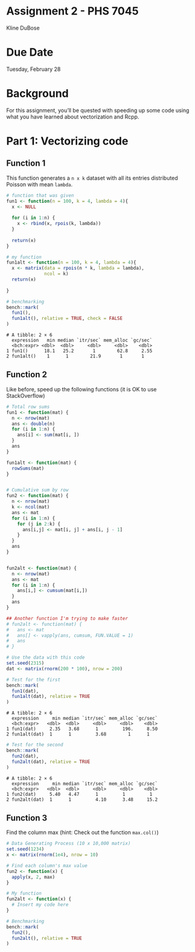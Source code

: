 Assignment 2 - PHS 7045
================
Kline DuBose

# Due Date

Tuesday, February 28

# Background

For this assignment, you’ll be quested with speeding up some code using
what you have learned about vectorization and Rcpp.

# Part 1: Vectorizing code

## Function 1

This function generates a `n x k` dataset with all its entries
distributed Poisson with mean `lambda`.

``` r
# function that was given
fun1 <- function(n = 100, k = 4, lambda = 4){
  x <- NULL
  
  for (i in 1:n) {
    x <- rbind(x, rpois(k, lambda))
  }
  
  return(x)
}

# my function
fun1alt <- function(n = 100, k = 4, lambda = 4){
  x <- matrix(data = rpois(n * k, lambda = lambda),
              ncol = k)
  return(x)
  
}

# benchmarking
bench::mark(
  fun1(),
  fun1alt(), relative = TRUE, check = FALSE
)
```

    # A tibble: 2 × 6
      expression   min median `itr/sec` mem_alloc `gc/sec`
      <bch:expr> <dbl>  <dbl>     <dbl>     <dbl>    <dbl>
    1 fun1()      18.1   25.2       1        62.8     2.55
    2 fun1alt()    1      1        21.9       1       1   

## Function 2

Like before, speed up the following functions (it is OK to use
StackOverflow)

``` r
# Total row sums
fun1 <- function(mat) {
  n <- nrow(mat)
  ans <- double(n)
  for (i in 1:n) {
    ans[i] <- sum(mat[i, ])
  }
  ans
}

fun1alt <- function(mat) {
  rowSums(mat)
}


# Cumulative sum by row
fun2 <- function(mat) {
  n <- nrow(mat)
  k <- ncol(mat)
  ans <- mat
  for (i in 1:n) {
    for (j in 2:k) {
      ans[i,j] <- mat[i, j] + ans[i, j - 1]
    }
  }
  ans
}


fun2alt <- function(mat) {
  n <- nrow(mat)
  ans <- mat
  for (i in 1:n) {
    ans[i,] <- cumsum(mat[i,])
  }
  ans
}

## Another function I'm trying to make faster
# fun2alt <- function(mat) {
#   ans <- mat
#   ans[] <- vapply(ans, cumsum, FUN.VALUE = 1)
#   ans
# }

# Use the data with this code
set.seed(2315)
dat <- matrix(rnorm(200 * 100), nrow = 200)

# Test for the first
bench::mark(
  fun1(dat),
  fun1alt(dat), relative = TRUE
)
```

    # A tibble: 2 × 6
      expression     min median `itr/sec` mem_alloc `gc/sec`
      <bch:expr>   <dbl>  <dbl>     <dbl>     <dbl>    <dbl>
    1 fun1(dat)     2.35   3.68      1         196.     8.50
    2 fun1alt(dat)  1      1         3.68        1      1   

``` r
# Test for the second
bench::mark(
  fun2(dat),
  fun2alt(dat), relative = TRUE
)
```

    # A tibble: 2 × 6
      expression     min median `itr/sec` mem_alloc `gc/sec`
      <bch:expr>   <dbl>  <dbl>     <dbl>     <dbl>    <dbl>
    1 fun2(dat)     5.40   4.47      1         1         1  
    2 fun2alt(dat)  1      1         4.10      3.48     15.2

## Function 3

Find the column max (hint: Check out the function `max.col()`)

``` r
# Data Generating Process (10 x 10,000 matrix)
set.seed(1234)
x <- matrix(rnorm(1e4), nrow = 10)

# Find each column's max value
fun2 <- function(x) {
  apply(x, 2, max)
}

# My function
fun2alt <- function(x) {
  # Insert my code here
}

# Benchmarking
bench::mark(
  fun2(),
  fun2alt(), relative = TRUE
)
```
